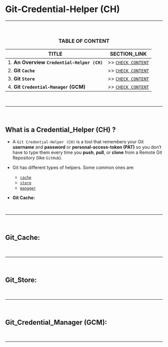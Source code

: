 # Git-Credential-Helper (CH)
---
<br>
<div align="center">
 
### TABLE OF CONTENT
 
| TITLE                                                                                                           | SECTION_LINK                                                                                        |
|-----------------------------------------------------------------------------------------------------------------|-----------------------------------------------------------------------------------------------------|
| 1. **An Overview `Credential-Helper (CH)`**                                                                     | >> [` CHECK CONTENT `](#what-is-a-credential_helper-ch)                                             |
| 2. **Git `Cache`**                                                                                              | >> [` CHECK CONTENT `](#git_cache)                                                                  |
| 3. **Git `Store`**                                                                                              | >> [` CHECK CONTENT `](#git_store)                                                                  |
| 4. **Git `Credential-Manager` (GCM)**                                                                           | >> [` CHECK CONTENT `](#git_credential_manager-gcm)                                                 |
</div>
<br>

---
<br>

## **What is a Credential_Helper (CH) ?**
- A `Git Credential-Helper (CH)` is a tool that remembers your Git **username** and **password** or **personal-access-token (PAT)** so you don’t have to type them every time you **push**, **pull**, or **clone** from a Remote Git Repository (like `GitHub`). 
- Git has different types of helpers. Some common ones are:
  - [`cache`](#git_cache)
  - [`store`](#git_store)
  - [`manager`](#git_credential_manager-gcm)

- **Git Cache:**  
<br>

---
<br>

## Git_Cache:
<br>

---
<br>

## Git_Store:
<br>

---
<br>

## Git_Credential_Manager (GCM):
<br>

---
